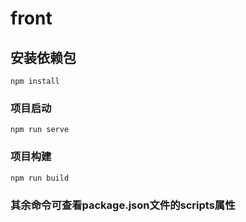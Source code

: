 # front

## 安装依赖包
```
npm install
```

### 项目启动
```
npm run serve
```

### 项目构建
```
npm run build
```

### 其余命令可查看package.json文件的scripts属性
